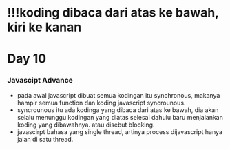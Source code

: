 # !!!koding dibaca dari atas ke bawah, kiri ke kanan

# Day 10
### Javascipt Advance

- pada awal javascript dibuat semua kodingan itu synchronous, makanya hampir semua function dan koding javascript syncrounous.
- syncrounous itu ada kodinga yang dibaca dari atas ke bawah, dia akan selalu menunggu kodingan yang diatas selesai dahulu baru menjalankan koding yang dibawahnya. atau disebut blocking. 
- javascirpt bahasa yang single thread, artinya process dijavascript hanya jalan di satu thread.




